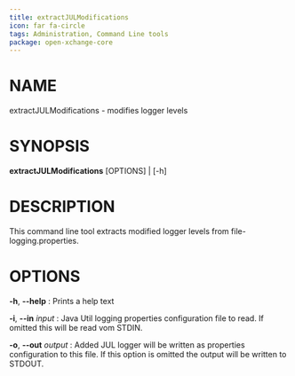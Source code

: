 ```yaml
---
title: extractJULModifications
icon: far fa-circle
tags: Administration, Command Line tools
package: open-xchange-core
---
```


# NAME

extractJULModifications - modifies logger levels

# SYNOPSIS

**extractJULModifications** [OPTIONS] | [-h]

# DESCRIPTION

This command line tool extracts modified logger levels from file-logging.properties.

# OPTIONS

**-h**, **--help**
: Prints a help text

**-i**, **--in** *input*
: Java Util logging properties configuration file to read. If omitted this will be read vom STDIN.

**-o**, **--out** *output*
: Added JUL logger will be written as properties configuration to this file. If this option is omitted the output will be written to STDOUT.